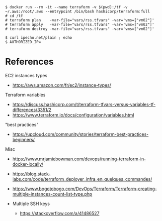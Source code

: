 ```
$ docker run --rm -it --name terraform -v $(pwd):/tf -v ~/.aws:/root/.aws --entrypoint /bin/bash hashicorp/terraform:full
# cd /tf
# terraform plan    -var-file="vars/rss.tfvars" -var='vms=["vm02"]'
# terraform apply   -var-file="vars/rss.tfvars" -var='vms=["vm02"]'
# terraform destroy -var-file="vars/rss.tfvars" -var='vms=["vm02"]'
```

```
$ curl ipecho.net/plain ; echo
$ AUTHORIZED_IP=
```

# References

EC2 instances types
* https://aws.amazon.com/fr/ec2/instance-types/

Terraform variables
* https://discuss.hashicorp.com/t/terraform-tfvars-versus-variables-tf-differences/3351/2
* https://www.terraform.io/docs/configuration/variables.html

"best practices"
* https://upcloud.com/community/stories/terraform-best-practices-beginners/

Misc

* https://www.mrjamiebowman.com/devops/running-terraform-in-docker-locally/
* https://blog.stack-labs.com/code/terraform_deployer_infra_en_quelques_commandes/
* https://www.bogotobogo.com/DevOps/Terraform/Terraform-creating-multiple-instances-count-list-type.php

* Multiple SSH keys
    * https://stackoverflow.com/a/41486527

